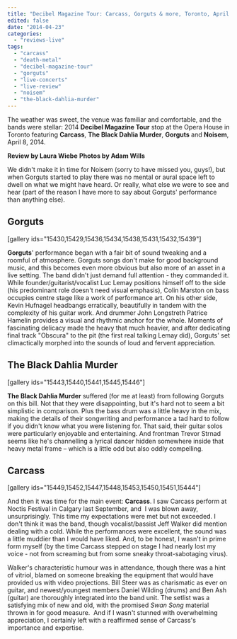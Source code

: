 ```yaml
---
title: "Decibel Magazine Tour: Carcass, Gorguts & more, Toronto, April 8, 2014"
edited: false
date: "2014-04-23"
categories:
  - "reviews-live"
tags:
  - "carcass"
  - "death-metal"
  - "decibel-magazine-tour"
  - "gorguts"
  - "live-concerts"
  - "live-review"
  - "noisem"
  - "the-black-dahlia-murder"
---
```


The weather was sweet, the venue was familiar and comfortable, and the bands were stellar: 2014 **Decibel Magazine Tour** stop at the Opera House in Toronto featuring **Carcass**, **The Black Dahlia Murder**, **Gorguts** and **Noisem**, April 8, 2014.

**Review by Laura Wiebe** **Photos by Adam Wills**

We didn't make it in time for Noisem (sorry to have missed you, guys!), but when Gorguts started to play there was no mental or aural space left to dwell on what we might have heard. Or really, what else we were to see and hear (part of the reason I have more to say about Gorguts' performance than anything else).

## Gorguts

\[gallery ids="15430,15429,15436,15434,15438,15431,15432,15439"\]

**Gorguts**' performance began with a fair bit of sound tweaking and a roomful of atmosphere. Gorguts songs don't make for good background music, and this becomes even more obvious but also more of an asset in a live setting. The band didn't just demand full attention - they commanded it. While founder/guitarist/vocalist Luc Lemay positions himself off to the side (his predominant role doesn't need visual emphasis), Colin Marston on bass occupies centre stage like a work of performance art. On his other side, Kevin Hufnagel headbangs erratically, beautifully in tandem with the complexity of his guitar work. And drummer John Longstreth Patrice Hamelin provides a visual and rhythmic anchor for the whole. Moments of fascinating delicacy made the heavy that much heavier, and after dedicating final track "Obscura" to the pit (the first real talking Lemay did), Gorguts' set climactically morphed into the sounds of loud and fervent appreciation.

## The Black Dahlia Murder

\[gallery ids="15443,15440,15441,15445,15446"\]

**The Black Dahlia Murder** suffered (for me at least) from following Gorguts on this bill. Not that they were disappointing, but it's hard not to seem a bit simplistic in comparison. Plus the bass drum was a little heavy in the mix, making the details of their songwriting and performance a tad hard to follow if you didn't know what you were listening for. That said, their guitar solos were particularly enjoyable and entertaining. And frontman Trevor Strnad seems like he's channelling a lyrical dancer hidden somewhere inside that heavy metal frame – which is a little odd but also oddly compelling.

## Carcass

\[gallery ids="15449,15452,15447,15448,15453,15450,15451,15444"\]

And then it was time for the main event: **Carcass**. I saw Carcass perform at Noctis Festival in Calgary last September, and  I was blown away, unsurprisingly. This time my expectations were met but not exceeded. I don't think it was the band, though vocalist/bassist Jeff Walker did mention dealing with a cold. While the performances were excellent, the sound was a little muddier than I would have liked. And, to be honest, I wasn't in prime form myself (by the time Carcass stepped on stage I had nearly lost my voice - not from screaming but from some sneaky throat-sabotaging virus).

Walker's characteristic humour was in attendance, though there was a hint of vitriol, blamed on someone breaking the equipment that would have provided us with video projections. Bill Steer was as charismatic as ever on guitar, and newest/youngest members Daniel Wilding (drums) and Ben Ash (guitar) are thoroughly integrated into the band unit. The setlist was a satisfying mix of new and old, with the promised _Swan Song_ material thrown in for good measure.  And if I wasn't stunned with overwhelming appreciation, I certainly left with a reaffirmed sense of Carcass's importance and expertise.
